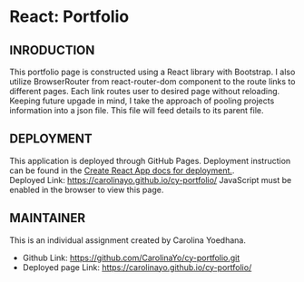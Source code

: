 # React: Portfolio

## INRODUCTION

This portfolio page is constructed using a React library with Bootstrap. I also utilize BrowserRouter from react-router-dom component to the route links to different pages. Each link routes user to desired page without reloading. Keeping future upgade in mind, I take the approach of pooling projects information into a json file. This file will feed details to its parent file.

## DEPLOYMENT

This application is deployed through GitHub Pages. Deployment instruction can be found in the [Create React App docs for deployment.](https://create-react-app.dev/docs/deployment/#github-pages). \
Deployed Link: https://carolinayo.github.io/cy-portfolio/
JavaScript must be enabled in the browser to view this page.

## MAINTAINER

This is an individual assignment created by Carolina Yoedhana.

- Github Link: https://github.com/CarolinaYo/cy-portfolio.git
- Deployed page Link: https://carolinayo.github.io/cy-portfolio/
